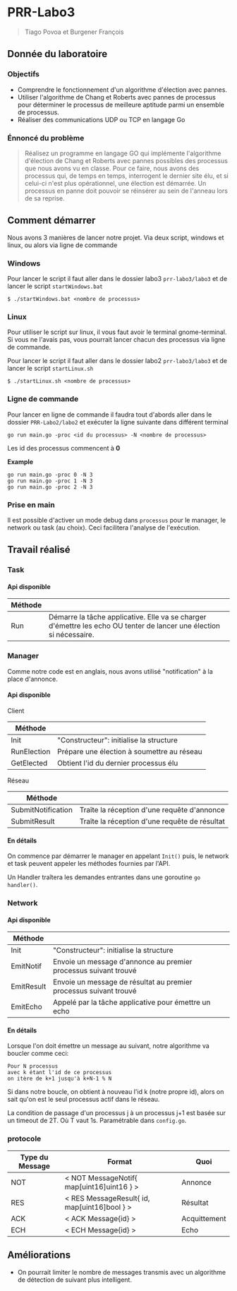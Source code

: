 # PRR-Labo3

> Tiago Povoa et Burgener François

## Donnée du laboratoire

### Objectifs

* Comprendre le fonctionnement d'un algorithme d'élection avec pannes.
* Utiliser l'algorithme de Chang et Roberts avec pannes de processus pour déterminer le processus de meilleure aptitude parmi un ensemble de processus.
* Réaliser des communications UDP ou TCP en langage Go

### Énnoncé du problème

> Réalisez un programme en langage GO qui implémente l'algorithme d'élection de Chang et Roberts avec pannes possibles des processus que nous avons vu en classe. Pour ce faire, nous avons des processus qui, de temps en temps, interrogent le dernier site élu, et si celui-ci n'est plus opérationnel, une élection est démarrée. Un processus en panne doit pouvoir se réinsérer au sein de l'anneau lors de sa reprise.

## Comment démarrer

Nous avons 3 manières de lancer notre projet. Via deux script, windows et linux, ou alors via ligne de commande

### Windows

Pour lancer le script il faut aller dans le dossier labo3 ``prr-labo3/labo3`` et de lancer le script ``startWindows.bat``

```
$ ./startWindows.bat <nombre de processus>
```

### Linux

Pour utiliser le script sur linux, il vous faut avoir le terminal gnome-terminal. Si vous ne l'avais pas, vous pourrait lancer chacun des processus via ligne de commande.

Pour lancer le script il faut aller dans le dossier labo2 ``prr-labo3/labo3`` et de lancer le script ``startLinux.sh``

```
$ ./startLinux.sh <nombre de processus>
```

### Ligne de commande

Pour lancer en ligne de commande il faudra tout d'abords aller dans le dossier ``PRR-Labo2/labo2`` et exécuter la ligne suivante dans différent terminal

```
go run main.go -proc <id du processus> -N <nombre de processus>
```

Les id des processus commencent à **0**

**Example**

```
go run main.go -proc 0 -N 3
go run main.go -proc 1 -N 3
go run main.go -proc 2 -N 3
```

### Prise en main

Il est possible d'activer un mode debug dans `processus` pour le manager, le network ou task (au choix). Ceci facilitera l'analyse de l'exécution.

## Travail réalisé

### Task

#### Api disponible

| Méthode |                                                              |
| ------- | ------------------------------------------------------------ |
| Run     | Démarre la tâche applicative. Elle va se charger d'émettre les echo OU tenter de lancer une élection si nécessaire. |

### Manager

Comme notre code est en anglais, nous avons utilisé "notification" à la place d'annonce.

#### Api disponible

Client

| Méthode     |                                            |
| ----------- | ------------------------------------------ |
| Init        | "Constructeur": initialise la structure    |
| RunElection | Prépare une élection à soumettre au réseau |
| GetElected  | Obtient l'id du dernier processus élu      |

Réseau

| Méthode            |                                               |
| ------------------ | --------------------------------------------- |
| SubmitNotification | Traîte la réception d'une requête d'annonce   |
| SubmitResult       | Traîte la réception d'une requête de résultat |

#### En détails

On commence par démarrer le manager en appelant `Init()` puis, le network et task peuvent appeler les méthodes fournies par l'API. 

Un Handler traîtera les demandes entrantes dans une goroutine `go handler()`. 

### Network

#### Api disponible

| Méthode    |                                                              |
| ---------- | ------------------------------------------------------------ |
| Init       | "Constructeur": initialise la structure                      |
| EmitNotif  | Envoie un message d'annonce au premier processus suivant trouvé |
| EmitResult | Envoie un message de résultat au premier processus suivant trouvé |
| EmitEcho   | Appelé par la tâche applicative pour émettre un echo         |

#### En détails

Lorsque l'on doit émettre un message au suivant, notre algorithme va boucler comme ceci:

```
Pour N processus 
avec k étant l'id de ce processus
on itère de k+1 jusqu'à k+N-1 % N
```

Si dans notre boucle, on obtient à nouveau l'id k (notre propre id), alors on sait qu'on est le seul processus actif dans le réseau.

La condition de passage d'un processus j à un processus j+1 est basée sur un timeout de 2T. Où T vaut 1s. Paramétrable dans `config.go`.

### protocole

| Type du Message | Format                                       | Quoi         |
| --------------- | -------------------------------------------- | ------------ |
| NOT             | < NOT MessageNotif{ map[uint16]uint16 } >    | Annonce      |
| RES             | < RES MessageResult{ id, map[uint16]bool } > | Résultat     |
| ACK             | < ACK Message{id} >                          | Acquittement |
| ECH             | < ECH Message{id} >                          | Echo         |

## Améliorations

* On pourrait limiter le nombre de messages transmis avec un algorithme de détection de suivant plus intelligent.